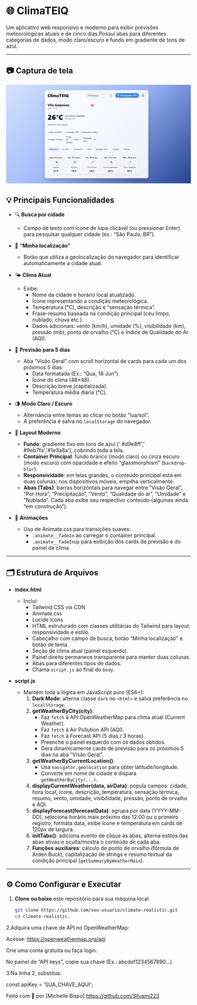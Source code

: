 # 🌐 ClimaTEIQ

Um aplicativo web responsivo e moderno para exibir previsões meteorológicas atuais e de cinco dias.Possui abas para diferentes categorias de dados, modo claro/escuro e fundo em gradiente de tons de azul.

---

## 📷 Captura de tela

![Clima](preview.png)



## 💡 Principais Funcionalidades

- 🔍 **Busca por cidade**  
  - Campo de texto com ícone de lupa clicável (ou pressionar Enter) para pesquisar qualquer cidade (ex.: “São Paulo, BR”).

- 📍 **“Minha localização”**  
  - Botão que utiliza a geolocalização do navegador para identificar automaticamente a cidade atual.

- 🌤️ **Clima Atual**  
  - Exibe:
    - Nome da cidade e horário local atualizado.
    - Ícone representando a condição meteorológica.
    - Temperatura (°C), descrição e “sensação térmica”.
    - Frase-resumo baseada na condição principal (céu limpo, nublado, chuva etc.).
    - Dados adicionais: vento (km/h), umidade (%), visibilidade (km), pressão (mb), ponto de orvalho (°C) e Índice de Qualidade do Ar (AQI).

- 📅 **Previsão para 5 dias**  
  - Aba “Visão Geral” com scroll horizontal de cards para cada um dos próximos 5 dias:
    - Data formatada (Ex.: “Qua, 18 Jun”).
    - Ícone do clima (48×48).
    - Descrição breve (capitalizada).
    - Temperatura média diária (°C).

- 🌗 **Modo Claro / Escuro**  
  - Alternância entre temas ao clicar no botão “lua/sol”.  
  - A preferência é salva no `localStorage` do navegador.

- 🎨 **Layout Moderno**  
  - **Fundo**: gradiente fixo em tons de azul (' #d9e8ff',' #9eb7fa','#1e3a8a'), cobrindo toda a tela.  
  - **Container Principal**: fundo branco (modo claro) ou cinza escuro (modo escuro) com opacidade e efeito “glassmorphism” (`backdrop-blur`).  
  - **Responsividade**: em telas grandes, o conteúdo principal está em duas colunas; nos dispositivos móveis, empilha verticalmente.  
  - **Abas (Tabs)**: barras horizontais para navegar entre “Visão Geral”, “Por Hora”, “Precipitação”, “Vento”, “Qualidade do ar”, “Umidade” e “Nublado”. Cada aba exibe seu respectivo conteúdo (algumas ainda “em construção”).

- 🚀 **Animações**  
  - Uso de Animate.css para transições suaves:  
    - `.animate__fadeIn` ao carregar o container principal.  
    - `.animate__fadeInUp` para exibição dos cards de previsão e do painel de clima.

---

## 🗂️ Estrutura de Arquivos


- **index.html**  
  - Inclui:  
    - Tailwind CSS via CDN  
    - Animate.css  
    - Lucide Icons  
    - HTML estruturado com classes utilitárias do Tailwind para layout, responsividade e estilo.  
    - Cabeçalho com campo de busca, botão “Minha localização” e botão de tema.  
    - Seção de clima atual (painel esquerdo).  
    - Painel direito permanece transparente para manter duas colunas.  
    - Abas para diferentes tipos de dados.  
    - Chama `script.js` ao final do `body`.

- **script.js**  
  - Mantém toda a lógica em JavaScript puro (ES6+):  
    1. **Dark Mode**: alterna classe `dark` no `<html>` e salva preferência no `localStorage`.  
    2. **getWeatherByCity(city)**:  
       - Faz `fetch` à API OpenWeatherMap para clima atual (Current Weather).  
       - Faz `fetch` à Air Pollution API (AQI).  
       - Faz `fetch` à Forecast API (5 dias / 3 horas).  
       - Preenche o painel esquerdo com os dados obtidos.  
       - Gera dinamicamente cards de previsão para os próximos 5 dias na aba “Visão Geral”.  
    3. **getWeatherByCurrentLocation()**:  
       - Usa `navigator.geolocation` para obter latitude/longitude.  
       - Converte em nome de cidade e dispara `getWeatherByCity(...)`.  
    4. **displayCurrentWeather(data, airData)**: popula campos: cidade, hora local, ícone, descrição, temperatura, sensação térmica, resumo, vento, umidade, visibilidade, pressão, ponto de orvalho e AQI.  
    5. **displayForecast(forecastData)**: agrupa por data (YYYY-MM-DD), seleciona horário mais próximo das 12:00 ou o primeiro registro, formata data, exibe ícone e temperatura em cards de 120px de largura.  
    6. **initTabs()**: adiciona evento de clique às abas, alterna estilos das abas ativas e oculta/mostra o conteúdo de cada aba.  
    7. **Funções auxiliares**: cálculo de ponto de orvalho (fórmula de Arden Buck), capitalização de strings e resumo textual da condição principal (`getSummaryByWeatherMain`).  

---

## ⚙️ Como Configurar e Executar

1. **Clone ou baixe** este repositório para sua máquina local:
   ```bash
   git clone https://github.com/seu-usuario/climate-realistic.git
   cd climate-realistic.
2.Adquira uma chave de API no OpenWeatherMap:

Acesse: https://openweathermap.org/api

Crie uma conta gratuita ou faça login.

No painel de “API keys”, copie sua chave (Ex.: abcdef1234567890...).

3.Na linha 2, substitua:

const apiKey = 'SUA_CHAVE_AQUI';


Feito com 💚 por [Michelle Bispo] https://github.com/Silvami223
